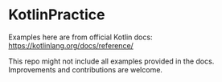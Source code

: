 # KotlinPractice

Examples here are from official Kotlin docs: https://kotlinlang.org/docs/reference/

This repo might not include all examples provided in the docs. Improvements and contributions are welcome.
